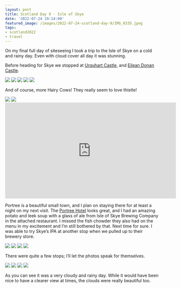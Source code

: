 ```yaml
---
layout: post
title: Scotland Day 9 - Isle of Skye
date: '2022-07-24 19:14:00'
featured_image: /images/2022-07-24-scotland-day-9/IMG_0335.jpeg
tags:
- scotland2022
- travel
---
```


On my final full day of siteseeing I took a trip to the Isle of Skye on a cold and rainy day. Even with cloud cover all day it was stunning.

Before heading for Skye we stopped at [Urquhart Castle](https://en.wikipedia.org/wiki/Urquhart_Castle), and [Eilean Donan Castle](https://www.eileandonancastle.com).

<div class="gallery">
	<img src="/images/2022-07-24-scotland-day-9/DSC_1741.jpeg">
	<img src="/images/2022-07-24-scotland-day-9/DSC_1745.jpeg">
	<img src="/images/2022-07-24-scotland-day-9/DSC_1781.jpeg">
	<img src="/images/2022-07-24-scotland-day-9/DSC_1790.jpeg">
	<img src="/images/2022-07-24-scotland-day-9/DSC_1799.jpeg">
</div>

And of course, more Hairy Cows! They really seem to love thistle!

<div class="gallery">
	<img src="/images/2022-07-24-scotland-day-9/DSC_1759.jpeg">
	<img src="/images/2022-07-24-scotland-day-9/DSC_1768.jpeg">
</div>

<iframe width="560" height="315" src="https://www.youtube.com/embed/1Ku4dH_ffeA?si=pGht64ChhPuYa_Ve" title="YouTube video player" frameborder="0" allow="accelerometer; autoplay; clipboard-write; encrypted-media; gyroscope; picture-in-picture; web-share" allowfullscreen></iframe>

Portree is a beautiful small town, and I plan on staying there for at least a night on my next visit. The [Portree Hotel](http://theportreehotel.com/) looks great, and I had an amazing potato and leek soup with a glass of ale from Isle of Skye Brewing Company in the attached restaurant. I missed the fish chowder they also had on the menu in my excitement and I’m still bothered by that. Next time for sure. I was able to try Skye’s IPA at another stop when we pulled up to their brewery store.

<div class="gallery">
	<img src="/images/2022-07-24-scotland-day-9/DSC_1818.jpeg">
	<img src="/images/2022-07-24-scotland-day-9/IMG_0327.jpeg">
	<img src="/images/2022-07-24-scotland-day-9/IMG_0340.jpeg">
	<img src="/images/2022-07-24-scotland-day-9/DSC_1805.jpeg">
</div>

There were quite a few stops; I’ll let the photos speak for themselves.

<div class="gallery">
	<img src="/images/2022-07-24-scotland-day-9/DSC_1855.jpeg">
	<img src="/images/2022-07-24-scotland-day-9/DSC_1874.jpeg">
	<img src="/images/2022-07-24-scotland-day-9/DSC_1888.jpeg">
	<img src="/images/2022-07-24-scotland-day-9/DSC_1895.jpeg">
</div>


As you can see it was a very cloudy and rainy day. While it would have been nice to have a clearer view at times, the clouds were really beautiful too.

